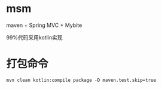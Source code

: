 # msm
maven + Spring MVC + Mybite

99%代码采用kotlin实现

# 打包命令
```shell
mvn clean kotlin:compile package -D maven.test.skip=true
```

